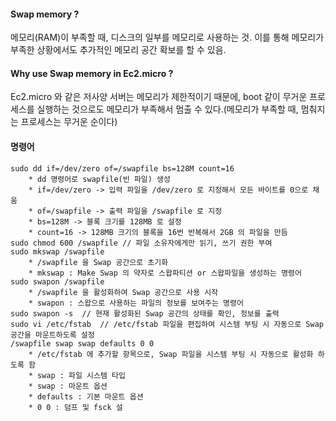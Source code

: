 #### Swap memory ?
메모리(RAM)이 부족할 때, 디스크의 일부를 메모리로 사용하는 것.
이를 통해 메모리가 부족한 상황에서도 추가적인 메모리 공간 확보를 할 수 있음.
#### Why use Swap memory in Ec2.micro ?
Ec2.micro 와 같은 저사양 서버는 메모리가 제한적이기 때문에, boot 같이 무거운 프로세스를 실행하는 것으로도 메모리가 부족해서 멈출 수 있다.(메모리가 부족할 때, 멈춰지는 프로세스는 무거운 순이다)
#### 명령어
```
sudo dd if=/dev/zero of=/swapfile bs=128M count=16 
    * dd 명령어로 swapfile(빈 파일) 생성
    * if=/dev/zero -> 입력 파일을 /dev/zero 로 지정해서 모든 바이트를 0으로 채움
    * of=/swapfile -> 출력 파일을 /swapfile 로 지정
    * bs=128M -> 블록 크기를 128MB 로 설정
    * count=16 -> 128MB 크기의 블록을 16번 반복해서 2GB 의 파일을 만듬
sudo chmod 600 /swapfile // 파일 소유자에게만 읽기, 쓰기 권한 부여
sudo mkswap /swapfile
    * /swapfile 을 Swap 공간으로 초기화
    * mkswap : Make Swap 의 약자로 스왑파티션 or 스왑파일을 생성하는 명령어
sudo swapon /swapfile
    * /swapfile 을 활성화하여 Swap 공간으로 사용 시작
    * swapon : 스왑으로 사용하는 파일의 정보를 보여주는 명령어
sudo swapon -s  // 현재 활성화된 Swap 공간의 상태를 확인, 정보를 출력
sudo vi /etc/fstab  // /etc/fstab 파일을 편집하여 시스템 부팅 시 자동으로 Swap 공간을 마운트하도록 설정
/swapfile swap swap defaults 0 0
    * /etc/fstab 에 추가할 항목으로, Swap 파일을 시스템 부팅 시 자동으로 활성화 하도록 함
    * swap : 파일 시스템 타입
    * swap : 마운트 옵션
    * defaults : 기본 마운트 옵션
    * 0 0 : 덤프 및 fsck 설